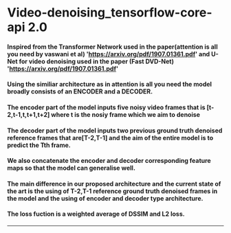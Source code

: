 # Video-denoising_tensorflow-core-api 2.0
#### Inspired from the Transformer Network used in the paper(attention is all you need by vaswani et al) 'https://arxiv.org/pdf/1907.01361.pdf'  and U-Net for video denoising used in the paper (Fast DVD-Net) 'https://arxiv.org/pdf/1907.01361.pdf'
#### Using the similiar architecture as in attention is all you need the model broadly consists of an ENCODER and a DECODER.
#### The encoder part of the model inputs five noisy video frames that is [t-2,t-1,t,t+1,t+2] where t is the nosiy frame which we aim to denoise
#### The decoder part of the model inputs two previous ground truth denoised reference frames that are[T-2,T-1] and the aim of the entire model is to predict the Tth frame. 
#### We also concatenate the encoder and decoder corresponding feature maps so that the model can generalise well.
#### The main difference in our proposed architecture and the current state of the art is the using of T-2,T-1 reference ground truth denoised frames in the model and the using of encoder and decoder type architecture.
#### The loss fuction is a weighted average of DSSIM and L2 loss.
_________________________________________________________________________________________________________________________________
